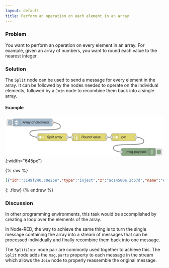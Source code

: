 ```yaml
---
layout: default
title: Perform an operation on each element in an array
---
```


### Problem

You want to perform an operation on every element in an array. For example,
given an array of numbers, you want to round each value to the nearest integer.

### Solution

The <code class="node">Split</code> node can be used to send a message for every
element in the array. It can be followed by the nodes needed to operate on the
individual elements, followed by a <code class="node">Join</code> node to recombine
them back into a single array.

#### Example

![](/images/basic/basic-flow-010.png){:width="645px"}

{% raw %}
~~~json
[{"id":"3149f240.c0e25e","type":"inject","z":"ac14500e.2c57d","name":"Array of decimals","topic":"","payload":"[1.67,2.98,3.12,4.99,5.50]","payloadType":"json","repeat":"","crontab":"","once":false,"onceDelay":0.1,"x":120,"y":960,"wires":[["bd57baa6.00f998"]]},{"id":"bd57baa6.00f998","type":"split","z":"ac14500e.2c57d","name":"Split array","splt":"\\n","spltType":"str","arraySplt":"1","arraySpltType":"len","stream":false,"addname":"","x":200,"y":1020,"wires":[["7ab9e9ed.d514b8"]]},{"id":"7ab9e9ed.d514b8","type":"range","z":"ac14500e.2c57d","minin":"0","maxin":"10","minout":"0","maxout":"10","action":"scale","round":true,"property":"payload","name":"Round value","x":350,"y":1020,"wires":[["f26660ab.007b3"]]},{"id":"f26660ab.007b3","type":"join","z":"ac14500e.2c57d","name":"","mode":"auto","build":"string","property":"payload","propertyType":"msg","key":"topic","joiner":"\\n","joinerType":"str","accumulate":"false","timeout":"","count":"","reduceRight":false,"x":490,"y":1020,"wires":[["f9b5abac.f13828"]]},{"id":"f9b5abac.f13828","type":"debug","z":"ac14500e.2c57d","name":"","active":true,"tosidebar":true,"console":false,"tostatus":false,"complete":"false","x":550,"y":1080,"wires":[]}]
~~~
{: .flow}
{% endraw %}

### Discussion

In other programming environments, this task would be accomplished by creating a loop
over the elements of the array.

In Node-RED, the way to achieve the same thing is to turn the single message containing
the array into a stream of messages that can be processed individually and finally
recombine them back into one message.

The <code class="node">Split</code>/<code class="node">Join</code> node pair are
commonly used together to achieve this. The <code class="node">Split</code> node
adds the `msg.parts` property to each message in the stream which allows the
<code class="node">Join</code> node to properly reassemble the original message.

